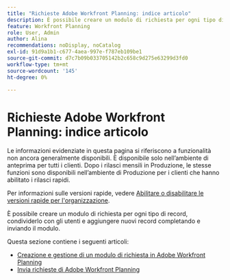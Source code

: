 ```yaml
---
title: "Richieste Adobe Workfront Planning: indice articolo"
description: È possibile creare un modulo di richiesta per ogni tipo di record, condividerlo con gli utenti e aggiungere nuovi record completando e inviando il modulo.
feature: Workfront Planning
role: User, Admin
author: Alina
recommendations: noDisplay, noCatalog
exl-id: 91d9a1b1-c677-4aea-997e-f787eb109be1
source-git-commit: d7c7b09b033705142b2c658c9d275e63299d3fd0
workflow-type: tm+mt
source-wordcount: '145'
ht-degree: 0%

---
```


# Richieste Adobe Workfront Planning: indice articolo

<span class="preview">Le informazioni evidenziate in questa pagina si riferiscono a funzionalità non ancora generalmente disponibili. È disponibile solo nell’ambiente di anteprima per tutti i clienti. Dopo i rilasci mensili in Produzione, le stesse funzioni sono disponibili nell’ambiente di Produzione per i clienti che hanno abilitato i rilasci rapidi. </span>

<span class="preview">Per informazioni sulle versioni rapide, vedere [Abilitare o disabilitare le versioni rapide per l&#39;organizzazione](/help/quicksilver/administration-and-setup/set-up-workfront/configure-system-defaults/enable-fast-release-process.md). </span>

È possibile creare un modulo di richiesta per ogni tipo di record, condividerlo con gli utenti e aggiungere nuovi record completando e inviando il modulo.

Questa sezione contiene i seguenti articoli:

* [Creazione e gestione di un modulo di richiesta in Adobe Workfront Planning](/help/quicksilver/planning/requests/create-request-form.md)
* [Invia richieste di Adobe Workfront Planning](/help/quicksilver/planning/requests/submit-requests.md)
  <!--* <span class="preview">[Add an approval to a request form](/help/quicksilver/planning/requests/add-approval-to-request-form.md)</span>-->
  <!--* <span class="preview">[Approve request](/help/quicksilver/planning/requests/approve-request.md)</span>-->
